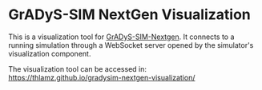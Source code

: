 # GrADyS-SIM NextGen Visualization
This is a visualization tool for [GrADyS-SIM-Nextgen](https://github.com/Thlamz/GrADyS-SIM-Nextgen). It connects to a running simulation
through a WebSocket server opened by the simulator's visualization component.

The visualization tool can be accessed in: https://thlamz.github.io/gradysim-nextgen-visualization/
